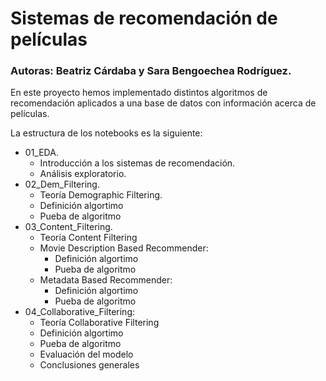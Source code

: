 # Sistemas de recomendación de películas
### Autoras: Beatriz Cárdaba y Sara Bengoechea Rodríguez.

En este proyecto hemos implementado distintos algoritmos de recomendación aplicados a una base de datos con información acerca de películas.

La estructura de los notebooks es la siguiente:

- 01_EDA.
	- Introducción a los sistemas de recomendación.
	- Análisis exploratorio.
- 02_Dem_Filtering.
	- Teoría Demographic Filtering.
	- Definición algortimo
	- Pueba de algoritmo
- 03_Content_Filtering.
	- Teoría Content Filtering
	- Movie Description Based Recommender:
		- Definición algortimo
		- Pueba de algoritmo
	- Metadata Based Recommender:
		- Definición algortimo
		- Pueba de algoritmo
- 04_Collaborative_Filtering:
	- Teoría Collaborative Filtering
	- Definición algortimo
	- Pueba de algoritmo
	- Evaluación del modelo
	- Conclusiones generales


